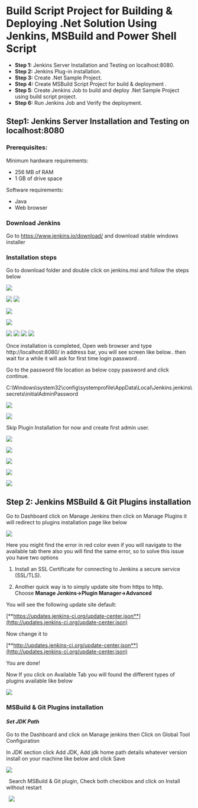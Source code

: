 ﻿# **Build Script Project for Building & Deploying .Net Solution Using Jenkins, MSBuild and Power Shell Script**

- **Step 1:** Jenkins Server Installation and Testing on localhost:8080.
- **Step 2:** Jenkins Plug-in installation.
- **Step 3:** Create .Net Sample Project.
- **Step** **4:** Create MSBuild Script Project for build & deployment .
- **Step 5**: Create Jenkins Job to build and deploy .Net Sample Project using build script project.
- **Step 6:** Run Jenkins Job and Verify the deployment.
## **Step1: Jenkins Server Installation and Testing on localhost:8080**
### **Prerequisites:**
Minimum hardware requirements:

- 256 MB of RAM
- 1 GB of drive space 

Software requirements:

- Java
- Web browser
### **Download Jenkins**
Go to <https://www.jenkins.io/download/> and download stable windows installer
### **Installation steps** 
Go to download folder and double click on jenkins.msi and follow the steps below

![](https://github.com/eathanspark/JenkinSetup/blob/master/Blog/Aspose.Words.96546ce1-2e58-4a21-b422-8af2c0b242b9.001.png)

![](https://github.com/eathanspark/JenkinSetup/blob/master/Blog/Aspose.Words.96546ce1-2e58-4a21-b422-8af2c0b242b9.002.png) ![](Aspose.Words.96546ce1-2e58-4a21-b422-8af2c0b242b9.003.png)

![](https://github.com/eathanspark/JenkinSetup/blob/master/Blog/Aspose.Words.96546ce1-2e58-4a21-b422-8af2c0b242b9.004.png) 

![](https://github.com/eathanspark/JenkinSetup/blob/master/Blog/Aspose.Words.96546ce1-2e58-4a21-b422-8af2c0b242b9.005.png)

![](https://github.com/eathanspark/JenkinSetup/blob/master/Blog/Aspose.Words.96546ce1-2e58-4a21-b422-8af2c0b242b9.006.png) ![](Aspose.Words.96546ce1-2e58-4a21-b422-8af2c0b242b9.007.png) ![](https://github.com/eathanspark/JenkinSetup/blob/master/Blog/Aspose.Words.96546ce1-2e58-4a21-b422-8af2c0b242b9.008.png) ![](https://github.com/eathanspark/JenkinSetup/blob/master/Blog/Aspose.Words.96546ce1-2e58-4a21-b422-8af2c0b242b9.009.png)

Once installation is completed, Open web  browser and type http://localhost:8080/ in address bar, you will see screen like below.. then wait for a while it will ask for first time login password .

Go to the password file location as below copy password and click continue.

C:\Windows\system32\config\systemprofile\AppData\Local\Jenkins\.jenkins\secrets\initialAdminPassword

![](https://github.com/eathanspark/JenkinSetup/blob/master/Blog/Aspose.Words.96546ce1-2e58-4a21-b422-8af2c0b242b9.010.png)

![](https://github.com/eathanspark/JenkinSetup/blob/master/Blog/Aspose.Words.96546ce1-2e58-4a21-b422-8af2c0b242b9.011.png)

Skip Plugin Installation for now and create first admin user.

![](https://github.com/eathanspark/JenkinSetup/blob/master/Blog/Aspose.Words.96546ce1-2e58-4a21-b422-8af2c0b242b9.012.png)

![](https://github.com/eathanspark/JenkinSetup/blob/master/Blog/Aspose.Words.96546ce1-2e58-4a21-b422-8af2c0b242b9.013.png)

![](https://github.com/eathanspark/JenkinSetup/blob/master/Blog/Aspose.Words.96546ce1-2e58-4a21-b422-8af2c0b242b9.014.png)

![](https://github.com/eathanspark/JenkinSetup/blob/master/Blog/Aspose.Words.96546ce1-2e58-4a21-b422-8af2c0b242b9.015.png)

![](https://github.com/eathanspark/JenkinSetup/blob/master/Blog/Aspose.Words.96546ce1-2e58-4a21-b422-8af2c0b242b9.016.png)
## **Step 2: Jenkins MSBuild & Git Plugins installation**
Go to Dashboard click on Manage Jenkins then click on Manage Plugins it will redirect to plugins installation page like below

![](https://github.com/eathanspark/JenkinSetup/blob/master/Blog/Aspose.Words.96546ce1-2e58-4a21-b422-8af2c0b242b9.017.png)

Here you might find the error in red color even if you will navigate to the available tab there also you will find the same error, so to solve this issue you have two options 

 1) Install an SSL Certificate for connecting to Jenkins a secure service (SSL/TLS).

 2) Another quick way is to simply update site from https to http. Choose **Manage Jenkins->Plugin Manager->Advanced**

You will see the following update site default:

[**https://updates.jenkins-ci.org/update-center.json**](http://updates.jenkins-ci.org/update-center.json)

Now change it to 

[**http://updates.jenkins-ci.org/update-center.json**](http://updates.jenkins-ci.org/update-center.json)

You are done!

Now If you click on Available Tab you will found the different types of plugins available like below

![](https://github.com/eathanspark/JenkinSetup/blob/master/Blog/Aspose.Words.96546ce1-2e58-4a21-b422-8af2c0b242b9.018.png)
### **MSBuild & Git Plugins installation**
#### ***Set JDK Path***
Go to the Dashboard and click on Manage jenkins then Click on Global Tool Configuration 

In JDK section click Add JDK, Add jdk home path details whatever version install on your machine like below and click Save

![](https://github.com/eathanspark/JenkinSetup/blob/master/Blog/Aspose.Words.96546ce1-2e58-4a21-b422-8af2c0b242b9.019.png)

` `Search MSBuild & Git plugin, Check both checkbox and click on Install without restart

` `![](https://github.com/eathanspark/JenkinSetup/blob/master/Blog/Aspose.Words.96546ce1-2e58-4a21-b422-8af2c0b242b9.020.png)
